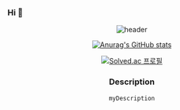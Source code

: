 ### Hi 👋

<!--
**chanmin0905/chanmin0905** is a ✨ _special_ ✨ repository because its `README.md` (this file) appears on your GitHub profile.

Here are some ideas to get you started:

- 🔭 I’m currently working on ...
- 🌱 I’m currently learning ...
- 👯 I’m looking to collaborate on ...
- 🤔 I’m looking for help with ...
- 💬 Ask me about ...
- 📫 How to reach me: ...
- 😄 Pronouns: ...
- ⚡ Fun fact: ...
-->
  <div align=center>

 <!-- 
 ![header](https://capsule-render.vercel.app/api?type=Soft&color=auto&height=100&section=header&text=좋아요는%20사랑입니다&fontSize=50)
& -->

![header](https://capsule-render.vercel.app/api?type=Waving&color=679052&height=200&section=header&text=ChanMin%20Jeon&desc=Thank%20you%20for%20comming&animation=blink&descAlign=80&descAlignY=20&fontSize=100&fontColor=FFFFFF)

[![Anurag's GitHub stats](https://github-readme-stats.vercel.app/api?username=chanmin0905&show_icons=true&theme=gotham)](https://github.com/chanmin0905/github-readme-stats)

[![Solved.ac
프로필](http://mazassumnida.wtf/api/v2/generate_badge?boj=jcm0905)](https://solved.ac/jcm0905)

### Description

```plain text
myDescription
```

</div>
